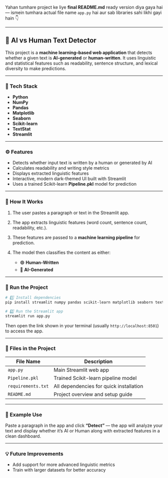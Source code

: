 Yahan tumhare project ke liye **final README.md** ready version diya gaya hai —
ismein tumhara actual file name `app.py` hai aur sab libraries sahi likhi gayi hain 👇

---

## 🤖 AI vs Human Text Detector

This project is a **machine learning–based web application** that detects whether a given text is **AI-generated** or **human-written**.
It uses linguistic and statistical features such as readability, sentence structure, and lexical diversity to make predictions.

---

### 🧠 Tech Stack

* **Python**
* **NumPy**
* **Pandas**
* **Matplotlib**
* **Seaborn**
* **Scikit-learn**
* **TextStat**
* **Streamlit**

---

### ⚙️ Features

* Detects whether input text is written by a human or generated by AI
* Calculates readability and writing style metrics
* Displays extracted linguistic features
* Interactive, modern dark-themed UI built with Streamlit
* Uses a trained Scikit-learn **Pipeline.pkl** model for prediction

---

### 🧩 How It Works

1. The user pastes a paragraph or text in the Streamlit app.
2. The app extracts linguistic features (word count, sentence count, readability, etc.).
3. These features are passed to a **machine learning pipeline** for prediction.
4. The model then classifies the content as either:

   * 🟢 **Human-Written**
   * 🔴 **AI-Generated**

---

### 🚀 Run the Project

```bash
# 1️⃣ Install dependencies
pip install streamlit numpy pandas scikit-learn matplotlib seaborn textstat

# 2️⃣ Run the Streamlit app
streamlit run app.py
```

Then open the link shown in your terminal (usually `http://localhost:8501`) to access the app.

---

### 📂 Files in the Project

| File Name          | Description                             |
| ------------------ | --------------------------------------- |
| `app.py`           | Main Streamlit web app                  |
| `Pipeline.pkl`     | Trained Scikit-learn pipeline model     |
| `requirements.txt` | All dependencies for quick installation |
| `README.md`        | Project overview and setup guide        |

---

### 🌟 Example Use

Paste a paragraph in the app and click **“Detect”** — the app will analyze your text and display whether it’s AI or Human along with extracted features in a clean dashboard.

---

### 💡 Future Improvements

* Add support for more advanced linguistic metrics
* Train with larger datasets for better accuracy




